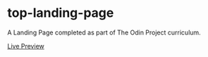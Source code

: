 # top-landing-page
A Landing Page completed as part of The Odin Project curriculum. 

<a href="https://m-hassan-raza.github.io/top-landing-page/">Live Preview<a>

